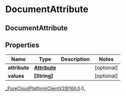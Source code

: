 # DocumentAttribute

## DocumentAttribute

## Properties

|Name | Type | Description | Notes|
|------------ | ------------- | ------------- | -------------|
| **attribute** | [**Attribute**](Attribute) |  | [optional] |
| **values** | **[String]** |  | [optional] |



_PureCloudPlatformClientV2@166.0.0_
